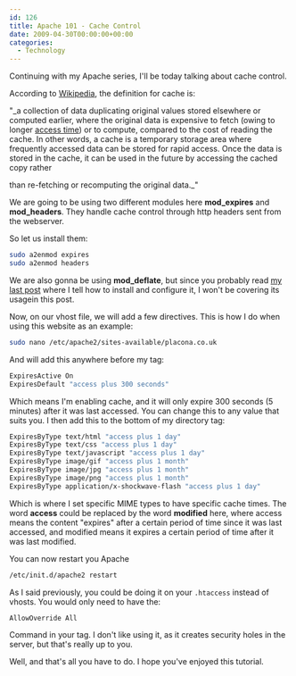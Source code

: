 ```yaml
---
id: 126
title: Apache 101 - Cache Control
date: 2009-04-30T00:00:00+00:00
categories:
  - Technology
---
```

Continuing with my Apache series, I'll be today talking about cache control.

According to <a style="text-decoration:underline;" href="http://en.wikipedia.org/wiki/Cache" target="_blank">Wikipedia</a>, the definition for cache is:

"_a collection of data duplicating original values stored elsewhere or computed earlier, where the original data is expensive to fetch (owing to longer [access time](http://en.wikipedia.org/wiki/Access_time "Access time")) or to compute, compared to the cost of reading the cache. In other words, a cache is a temporary storage area where frequently accessed data can be stored for rapid access. Once the data is stored in the cache, it can be used in the future by accessing the cached copy rather
  
than re-fetching or recomputing the original data._"

We are going to be using two different modules here **mod_expires** and **mod_headers**. They handle cache control through http headers sent from the webserver.

So let us install them:

```bash
sudo a2enmod expires
sudo a2enmod headers
```

We are also gonna be using **mod_deflate**, but since you probably read <a style="text-decoration:underline;" href="http://www.placona.co.uk/124/vps/apache-101-compressing-files/" target="_self">my last post</a> where I tell how to install and configure it, I won't be covering its usagein this post.

Now, on our vhost file, we will add a few directives. This is how I do when using this website as an example:

```bash
sudo nano /etc/apache2/sites-available/placona.co.uk
```

And will add this anywhere before my <Directory> tag:

```bash
ExpiresActive On
ExpiresDefault "access plus 300 seconds"
```

Which means I'm enabling cache, and it will only expire 300 seconds (5 minutes) after it was last accessed. You can change this to any value that suits you. I then add this to the bottom of my directory tag:

```bash
ExpiresByType text/html "access plus 1 day"
ExpiresByType text/css "access plus 1 day"
ExpiresByType text/javascript "access plus 1 day"
ExpiresByType image/gif "access plus 1 month"
ExpiresByType image/jpg "access plus 1 month"
ExpiresByType image/png "access plus 1 month"
ExpiresByType application/x-shockwave-flash "access plus 1 day"
```

Which is where I set specific MIME types to have specific cache times. The word **access** could be replaced by the word **modified** here, where access means the content "expires" after a certain period of time since it was last accessed, and modified means it expires a certain period of time after it was last modified.

You can now restart you Apache 

```bash
/etc/init.d/apache2 restart
```

As I said previously, you could be doing it on your `.htaccess` instead of vhosts. You would only need to have the:

```bash
AllowOverride All
```

Command in your <Directory> tag. I don't like using it, as it creates security holes in the server, but that's really up to you.

Well, and that's all you have to do. I hope you've enjoyed this tutorial.
